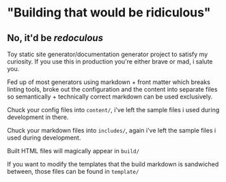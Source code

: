 # "Building that would be ridiculous"
## No, it'd be _redoculous_

Toy static site generator/documentation generator project to satisfy my curiosity. If you use this in production you're either brave or mad, i salute you.

Fed up of most generators using markdown + front matter which breaks linting tools, broke out the configuration and the content
into separate files so semantically + technically correct markdown can be used exclusively.

Chuck your config files into `content/`, i've left the sample files i used during development in there.

Chuck your markdown files into `includes/`, again i've left the sample files i used during development.

Built HTML files will magically appear in `build/`

If you want to modify the templates that the build markdown is sandwiched between, those files can be found in `template/`